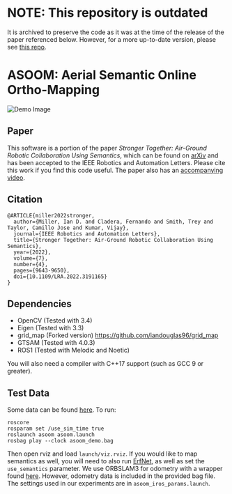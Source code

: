 # NOTE: This repository is outdated
It is archived to preserve the code as it was at the time of the release of the paper referenced below.  However, for a more up-to-date version, please see [this repo](https://github.com/KumarRobotics/asoom).

# ASOOM: Aerial Semantic Online Ortho-Mapping

![Demo Image](demo_img.png)

## Paper
This software is a portion of the paper _Stronger Together: Air-Ground Robotic Collaboration Using Semantics_, which can be found on [arXiv](https://arxiv.org/abs/2206.14289) and has been accepted to the IEEE Robotics and Automation Letters.  Please cite this work if you find this code useful.  The paper also has an [accompanying video](https://www.youtube.com/watch?v=4e7eQaG9wB0).

## Citation
```
@ARTICLE{miller2022stronger,  
  author={Miller, Ian D. and Cladera, Fernando and Smith, Trey and Taylor, Camillo Jose and Kumar, Vijay},
  journal={IEEE Robotics and Automation Letters},
  title={Stronger Together: Air-Ground Robotic Collaboration Using Semantics},
  year={2022},
  volume={7},
  number={4},
  pages={9643-9650},
  doi={10.1109/LRA.2022.3191165}
}
```

## Dependencies
* OpenCV (Tested with 3.4)
* Eigen (Tested with 3.3)
* grid_map (Forked version) https://github.com/iandouglas96/grid_map
* GTSAM (Tested with 4.0.3)
* ROS1 (Tested with Melodic and Noetic)

You will also need a compiler with C++17 support (such as GCC 9 or greater).

## Test Data
Some data can be found [here](https://drive.google.com/file/d/1XzIDCkFKaATIreknPa39f1PhiEZI8kid/view?usp=sharing).
To run:
```
roscore
rosparam set /use_sim_time true
roslaunch asoom asoom.launch
rosbag play --clock asoom_demo.bag
```
Then open rviz and load `launch/viz.rviz`.
If you would like to map semantics as well, you will need to also run [ErfNet](https://github.com/iandouglas96/erfnet_pytorch_ros), as well as set the `use_semantics` parameter.
We use ORBSLAM3 for odometry with a wrapper found [here](https://github.com/iandouglas96/orbslam3_ros/).
However, odometry data is included in the provided bag file.
The settings used in our experiments are in `asoom_iros_params.launch`.
